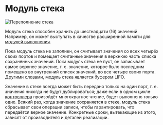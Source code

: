 # Модуль стека

![Переполнение стека](item:tis3d:stack_module)

Модуль стека способен хранить до шестнадцати (16) значений. Например, он может выступать в качестве расширенной памяти для [модулей выполнения](execution_module.md).

Пока модуль стека не заполнен, он считывает значения со всех четырёх своих портов и помещает считанные значения в верхнюю часть списка сохранённых значений. Пока модуль стека не пуст, он записывает самое верхнее значение, т. е. значение, которое было последним помещено во внутренний список значений, во все четыре своих порта. Другими словами, модуль стека является буфером LIFO.

Значение в стеке всегда может быть передано только на один порт, т. е. значения никогда не будут дублироваться; даже если в одном цикле [контроллера](../block/controller.md) произойдёт многократное чтение, будет выполнено только одно. Всякий раз, когда значение сохраняется в стеке, модуль стека сбрасывает свои операции записи, чтобы гарантировать, что передаётся верное значение. Конкретные сроки, вытекающие из этого, зависят от производителя и деталей реализации. 
